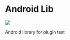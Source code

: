 # Android Lib

[![](https://jitpack.io/v/ashwindmk/androidlib.svg)](https://jitpack.io/#ashwindmk/androidlib)

Android library for plugin test
